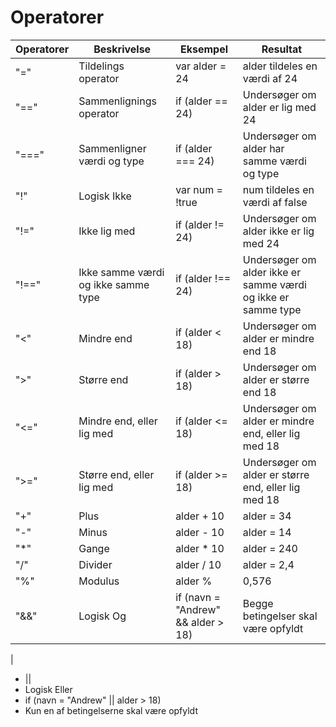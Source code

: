 # Operatorer

Operatorer | Beskrivelse | Eksempel | Resultat
-----------|-------------|----------|---------
"=" | Tildelings operator |   var alder = 24 | alder tildeles en værdi af 24
"==" | Sammenlignings operator | if (alder == 24) | Undersøger om alder er lig med 24
"===" | Sammenligner værdi og type | if (alder === 24) | Undersøger om alder har samme værdi og type
"!" | Logisk Ikke | var num = !true | num tildeles en værdi af false
"!=" | Ikke lig med | if (alder != 24) | Undersøger om alder ikke er lig med 24
"!==" | Ikke samme værdi og ikke samme type | if (alder !== 24) | Undersøger om alder ikke er samme værdi og ikke er samme type
"<" | Mindre end | if (alder < 18) | Undersøger om alder er mindre end 18
">" | Større end | if (alder > 18) | Undersøger om alder er større end 18
"<=" | Mindre end, eller lig med | if (alder <= 18) | Undersøger om alder er mindre end, eller lig med 18
">=" | Større end, eller lig med | if (alder >= 18) | Undersøger om alder er større end, eller lig med 18
"+" | Plus | alder + 10 | alder = 34
"-" | Minus | alder - 10 | alder = 14
"*" | Gange | alder * 10 | alder = 240
"/" | Divider | alder / 10 | alder = 2,4
"%" | Modulus | alder % | 0,576
"&&" | Logisk Og | if (navn = "Andrew" && alder > 18) | Begge betingelser skal være opfyldt
|

* ||
* Logisk Eller
* if (navn = "Andrew" || alder > 18)
* Kun en af betingelserne skal være opfyldt

